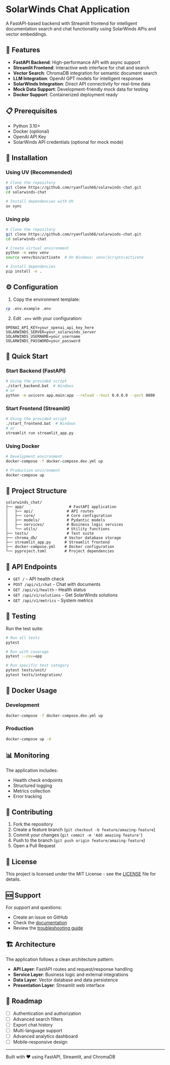 # SolarWinds Chat Application

A FastAPI-based backend with Streamlit frontend for intelligent documentation search and chat functionality using SolarWinds APIs and vector embeddings.

## 🚀 Features

- **FastAPI Backend**: High-performance API with async support
- **Streamlit Frontend**: Interactive web interface for chat and search
- **Vector Search**: ChromaDB integration for semantic document search
- **LLM Integration**: OpenAI GPT models for intelligent responses
- **SolarWinds Integration**: Direct API connectivity for real-time data
- **Mock Data Support**: Development-friendly mock data for testing
- **Docker Support**: Containerized deployment ready

## 📋 Prerequisites

- Python 3.10+
- Docker (optional)
- OpenAI API Key
- SolarWinds API credentials (optional for mock mode)

## 🔧 Installation

### Using UV (Recommended)

```bash
# Clone the repository
git clone https://github.com/ryanflash66/solarwinds-chat.git
cd solarwinds-chat

# Install dependencies with UV
uv sync
```

### Using pip

```bash
# Clone the repository
git clone https://github.com/ryanflash66/solarwinds-chat.git
cd solarwinds-chat

# Create virtual environment
python -m venv venv
source venv/bin/activate  # On Windows: venv\Scripts\activate

# Install dependencies
pip install -e .
```

## ⚙️ Configuration

1. Copy the environment template:

```bash
cp .env.example .env
```

2. Edit `.env` with your configuration:

```env
OPENAI_API_KEY=your_openai_api_key_here
SOLARWINDS_SERVER=your_solarwinds_server
SOLARWINDS_USERNAME=your_username
SOLARWINDS_PASSWORD=your_password
```

## 🚀 Quick Start

### Start Backend (FastAPI)

```bash
# Using the provided script
./start_backend.bat  # Windows
# or
python -m uvicorn app.main:app --reload --host 0.0.0.0 --port 8000
```

### Start Frontend (Streamlit)

```bash
# Using the provided script
./start_frontend.bat  # Windows
# or
streamlit run streamlit_app.py
```

### Using Docker

```bash
# Development environment
docker-compose -f docker-compose.dev.yml up

# Production environment
docker-compose up
```

## 📁 Project Structure

```
solarwinds_chat/
├── app/                    # FastAPI application
│   ├── api/               # API routes
│   ├── core/              # Core configuration
│   ├── models/            # Pydantic models
│   ├── services/          # Business logic services
│   └── utils/             # Utility functions
├── tests/                 # Test suite
├── chroma_db/            # Vector database storage
├── streamlit_app.py      # Streamlit frontend
├── docker-compose.yml    # Docker configuration
└── pyproject.toml        # Project dependencies
```

## 🔗 API Endpoints

- `GET /` - API health check
- `POST /api/v1/chat` - Chat with documents
- `GET /api/v1/health` - Health status
- `GET /api/v1/solutions` - Get SolarWinds solutions
- `GET /api/v1/metrics` - System metrics

## 🧪 Testing

Run the test suite:

```bash
# Run all tests
pytest

# Run with coverage
pytest --cov=app

# Run specific test category
pytest tests/unit/
pytest tests/integration/
```

## 🐳 Docker Usage

### Development

```bash
docker-compose -f docker-compose.dev.yml up
```

### Production

```bash
docker-compose up -d
```

## 📊 Monitoring

The application includes:

- Health check endpoints
- Structured logging
- Metrics collection
- Error tracking

## 🤝 Contributing

1. Fork the repository
2. Create a feature branch (`git checkout -b feature/amazing-feature`)
3. Commit your changes (`git commit -m 'Add amazing feature'`)
4. Push to the branch (`git push origin feature/amazing-feature`)
5. Open a Pull Request

## 📝 License

This project is licensed under the MIT License - see the [LICENSE](LICENSE) file for details.

## 🆘 Support

For support and questions:

- Create an issue on GitHub
- Check the [documentation](docs/)
- Review the [troubleshooting guide](docs/troubleshooting.md)

## 🏗️ Architecture

The application follows a clean architecture pattern:

- **API Layer**: FastAPI routes and request/response handling
- **Service Layer**: Business logic and external integrations
- **Data Layer**: Vector database and data persistence
- **Presentation Layer**: Streamlit web interface

## 🔮 Roadmap

- [ ] Authentication and authorization
- [ ] Advanced search filters
- [ ] Export chat history
- [ ] Multi-language support
- [ ] Advanced analytics dashboard
- [ ] Mobile-responsive design

---

Built with ❤️ using FastAPI, Streamlit, and ChromaDB
